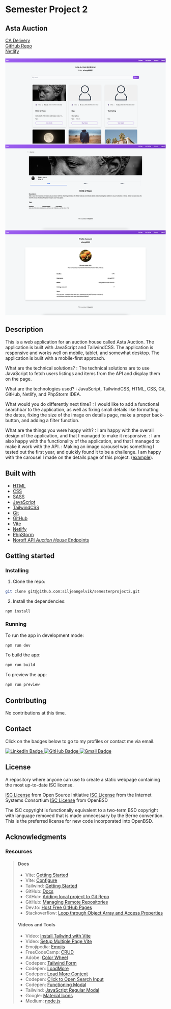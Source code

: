 # Semester Project 2

## Asta Auction

[CA Delivery](https://lms.noroff.no/mod/assign/view.php?id=83437)  
[GitHub Repo](https://github.com/siljeangelvik/semesterproject2)  
[Netlify](https://silje-semesterproject2.netlify.app/)

![Online Shop Home Page](./media/semester_project_2_home.png)
![Online Shop Details Page](./media/semester_project_2_details.png)
![Online Shop Profile Page](./media/semester_project_2_profile.png)

## Description

This is a web application for an auction house called Asta Auction. The application is built with JavaScript and
TailwindCSS. The application is responsive and works well on mobile, tablet, and somewhat desktop. The application is
built with a mobile-first approach.

What are the technical solutions?
: The technical solutions are to use JavaScript to fetch users listings and items from the API and display them on the
page.

What are the technologies used?
: JavaScript, TailwindCSS, HTML, CSS, Git, GitHub, Netlify, and PhpStorm IDEA.

What would you do differently next time?
: I would like to add a functional searchbar to the application, as well as fixing small details like formatting the
dates, fixing the size of the image on details page, make a proper back-button, and adding a filter function.

What are the things you were happy with?
: I am happy with the overall design of the application, and that I managed to make it responsive.
: I am also happy with the functionality of the application, and that I managed to make it work with the API.
: Making an image carousel was something I tested out the first year, and quickly found it to be a challenge. I am
happy with the carousel I made on the details page of this
project. ([example](https://silje-semesterproject2.netlify.app/details/index.html?id=cc5bfbc5-1944-49f4-b29c-7bccc671e076)).

## Built with

- [HTML](https://developer.mozilla.org/en-US/docs/Web/HTML)
- [CSS](https://developer.mozilla.org/en-US/docs/Web/CSS)
- [SASS](https://sass-lang.com/)
- [JavaScript](https://developer.mozilla.org/en-US/docs/Web/JavaScript)
- [TailwindCSS](https://tailwindcss.com/)
- [Git](https://training.github.com/downloads/github-git-cheat-sheet/)
- [GitHub](https://github.com/about)
- [Vite](https://vitejs.dev/)
- [Netlify](https://www.netlify.com/)
- [PhpStorm](https://www.jetbrains.com/phpstorm/)
- [Noroff API _Auction House_ Endpoints](https://docs.noroff.dev/auctionhouse-endpoints/authentication)

## Getting started

### Installing

1. Clone the repo:

```bash
git clone git@github.com:siljeangelvik/semesterproject2.git
```

2. Install the dependencies:

```
npm install
```

### Running

To run the app in development mode:

```bash
npm run dev
```

To build the app:

```bash
npm run build
```

To preview the app:

```bash
npm run preview
```

## Contributing

No contributions at this time.

## Contact

Click on the badges below to go to my profiles or contact me via email.

<a href = "https://www.linkedin.com/in/siljeangelvik/">
    <img src="https://img.shields.io/badge/LinkedIn-0A66C2.svg?style=for-the-badge&logo=LinkedIn&logoColor=white" alt="LinkedIn Badge" />
</a>
<a href = "https://github.com/siljeangelvik">
    <img src="https://img.shields.io/badge/GitHub-181717.svg?style=for-the-badge&logo=GitHub&logoColor=white" alt="GitHub Badge" />
</a>
<a href = "mailto: angelviksilje@gmail.com">
    <img src="https://img.shields.io/badge/Gmail-EA4335.svg?style=for-the-badge&logo=Gmail&logoColor=white" alt="Gmail Badge" />
</a>

## License

A repository where anyone can use to create a static webpage containing the most up-to-date ISC license.

[ISC License](https://opensource.org/licenses/ISC) from Open Source
Initiative [ISC License](https://www.isc.org/downloads/software-support-policy/isc-license/) from the Internet Systems
Consortium [ISC License](http://cvsweb.openbsd.org/cgi-bin/cvsweb/src/share/misc/license.template?rev=HEAD) from OpenBSD

The ISC copyright is functionally equivalent to a two-term BSD copyright with language removed that is made unnecessary
by the Berne convention. This is the preferred license for new code incorporated into OpenBSD.

## Acknowledgments

### Resources

> #### Docs
> - Vite: [Getting Started](https://vitejs.dev/guide/)
> - Vite: [Configure](https://vitejs.dev/config/#build-outdir)
> - Tailwind: [Getting Started](https://tailwindcss.com/docs/installation)
> - GitHub: [Docs](https://docs.github.com/en/rest/overview/permissions-required-for-fine-grained-personal-access-tokens)
> - GitHub: [Adding local project to Git Repo](https://gist.github.com/alexpchin/102854243cd066f8b88e)
> - GitHub: [Managing Remote Repositories](https://docs.github.com/en/get-started/getting-started-with-git/managing-remote-repositories#switching-remote-urls-from-https-to-ssh)
> - Dev.to: [Host Free GitHub Pages](https://dev.to/github/how-to-host-your-first-site-for-free-on-github-pages-45ob)
> - Stackoverflow: [Loop through Object Array and Access Properties](https://stackoverflow.com/questions/16626735/how-to-loop-through-an-array-containing-objects-and-access-their-properties)
> #### Videos and Tools
> - Video: [Install Tailwind with Vite](https://www.youtube.com/watch?v=c0UnSx06BCU)
> - Video: [Setup Multiple Page Vite](https://www.youtube.com/watch?v=STeKBm67l6M)
> - Emojipedia: [Emojis](https://emojipedia.org/)
> - FreeCodeCamp: [CRUD](https://www.freecodecamp.org/news/learn-crud-operations-in-javascript-by-building-todo-app/)
> - Adobe: [Color Wheel](https://color.adobe.com/create/color-wheel)
> - Codepen: [Tailwind Form](https://codepen.io/novenine/pen/xxKPrrG)
> - Codepen: [LoadMore](https://codepen.io/tutsplus/pen/XWERxrv)
> - Codepen: [Load More Content](https://codepen.io/huladesign/pen/NWqENmM)
> - Codepen: [Click to Open Search Input](https://codepen.io/matthieuSolente/pen/azVaNM?editors=0110)
> - Codepen: [Functioning Modal](https://codepen.io/f7deat/pen/JjROpPv)
> - Tailwind: [JavaScript Regular Modal](https://www.creative-tim.com/learning-lab/tailwind-starter-kit/documentation/javascript/modals/regular)
> - Google: [Material Icons](https://fonts.google.com/icons)
> - Medium: [node.js](https://medium.com/@sarthakmittal1461/to-build-login-sign-up-and-logout-restful-apis-with-node-js-using-jwt-authentication-f3d7287acca2)
